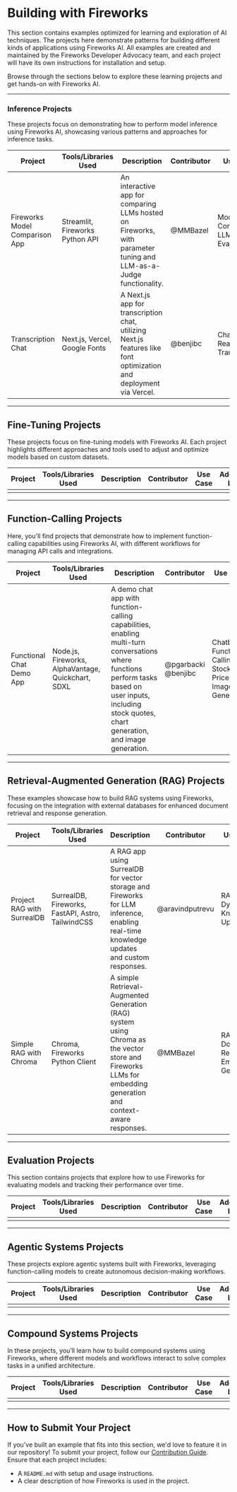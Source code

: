 
# Building with Fireworks

This section contains examples optimized for learning and exploration of AI techniques. The projects here demonstrate patterns for building different kinds of applications using Fireworks AI. All examples are created and maintained by the Fireworks Developer Advocacy team, and each project will have its own instructions for installation and setup.

Browse through the sections below to explore these learning projects and get hands-on with Fireworks AI.

---

### Inference Projects

These projects focus on demonstrating how to perform model inference using Fireworks AI, showcasing various patterns and approaches for inference tasks.

| Project | Tools/Libraries Used | Description | Contributor | Use Case         | Additional Links | Project Type |
|---------|----------------------|-------------|-------------|------------------|------------------|--------------|
| Fireworks Model Comparison App  | Streamlit, Fireworks Python API      | An interactive app for comparing LLMs hosted on Fireworks, with parameter tuning and LLM-as-a-Judge functionality.                  | @MMBazel        | Model Comparison, LLM Evaluation | [Project Link](inference/project_llm-as-a-judge-streamlit-dashboard) | Notebook |
| Transcription Chat              | Next.js, Vercel, Google Fonts        | A Next.js app for transcription chat, utilizing Next.js features like font optimization and deployment via Vercel.                  | @benjibc        | Chatbot, Real-time Transcription | [Project Link](inference/project_transcription_chat)      | App |

---

## Fine-Tuning Projects

These projects focus on fine-tuning models with Fireworks AI. Each project highlights different approaches and tools used to adjust and optimize models based on custom datasets.

| Project | Tools/Libraries Used | Description | Contributor | Use Case | Additional Links | Project Type |
|---------|----------------------|-------------|-------------|----------|------------------|--------------|
|         |                      |             |             |          |                  |              |

---

## Function-Calling Projects

Here, you'll find projects that demonstrate how to implement function-calling capabilities using Fireworks AI, with different workflows for managing API calls and integrations.

| Project | Tools/Libraries Used | Description | Contributor | Use Case          | Additional Links | Project Type |
|---------|----------------------|-------------|-------------|-------------------|------------------|--------------|
| Functional Chat Demo App        | Node.js, Fireworks, AlphaVantage, Quickchart, SDXL | A demo chat app with function-calling capabilities, enabling multi-turn conversations where functions perform tasks based on user inputs, including stock quotes, chart generation, and image generation. | @pgarbacki @benjibc  | Chatbot, Function Calling, Stock Prices, Image Generation | [Project Link](function-calling/project_functional_chat)  | App |

---

## Retrieval-Augmented Generation (RAG) Projects

These examples showcase how to build RAG systems using Fireworks, focusing on the integration with external databases for enhanced document retrieval and response generation.

| Project | Tools/Libraries Used | Description | Contributor | Use Case         | Additional Links | Project Type |
|---------|----------------------|-------------|-------------|------------------|------------------|--------------|
| Project RAG with SurrealDB      | SurrealDB, Fireworks, FastAPI, Astro, TailwindCSS | A RAG app using SurrealDB for vector storage and Fireworks for LLM inference, enabling real-time knowledge updates and custom responses. | @aravindputrevu               | RAG, Dynamic Knowledge Updates | [Project Link](rag/project_rag_with_surrealdb)            | App |
| Simple RAG with Chroma          | Chroma, Fireworks Python Client      | A simple Retrieval-Augmented Generation (RAG) system using Chroma as the vector store and Fireworks LLMs for embedding generation and context-aware responses. | @MMBazel        | RAG, Document Retrieval, Embedding Generation | [Project Link](rag/project_simple-rag-with-chroma)         | Notebook |

---

## Evaluation Projects

This section contains projects that explore how to use Fireworks for evaluating models and tracking their performance over time.

| Project | Tools/Libraries Used | Description | Contributor | Use Case | Additional Links | Project Type |
|---------|----------------------|-------------|-------------|----------|------------------|--------------|
|         |                      |             |             |          |                  |              |

---

## Agentic Systems Projects

These projects explore agentic systems built with Fireworks, leveraging function-calling models to create autonomous decision-making workflows.

| Project | Tools/Libraries Used | Description | Contributor | Use Case | Additional Links | Project Type |
|---------|----------------------|-------------|-------------|----------|------------------|--------------|
|         |                      |             |             |          |                  |              |

---

## Compound Systems Projects

In these projects, you’ll learn how to build compound systems using Fireworks, where different models and workflows interact to solve complex tasks in a unified architecture.

| Project | Tools/Libraries Used | Description | Contributor | Use Case | Additional Links | Project Type |
|---------|----------------------|-------------|-------------|----------|------------------|--------------|
|         |                      |             |             |          |                  |              |



---

## How to Submit Your Project

If you've built an example that fits into this section, we'd love to feature it in our repository! To submit your project, follow our [Contribution Guide](../Contribution.md). Ensure that each project includes:
- A `README.md` with setup and usage instructions.
- A clear description of how Fireworks is used in the project.